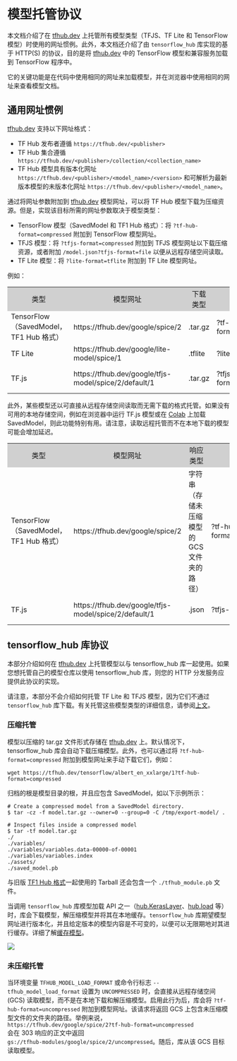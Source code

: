 <!--* freshness: { owner: 'maringeo' reviewed: '2022-06-13'} *-->

# 模型托管协议

本文档介绍了在 [tfhub.dev](https://tfhub.dev) 上托管所有模型类型（TFJS、TF Lite 和 TensorFlow 模型）时使用的网址惯例。此外，本文档还介绍了由 `tensorflow_hub` 库实现的基于 HTTP(S) 的协议，目的是将 [tfhub.dev](https://tfhub.dev) 中的 TensorFlow 模型和兼容服务加载到 TensorFlow 程序中。

它的关键功能是在代码中使用相同的网址来加载模型，并在浏览器中使用相同的网址来查看模型文档。

## 通用网址惯例

[tfhub.dev](https://tfhub.dev) 支持以下网址格式：

- TF Hub 发布者遵循 `https://tfhub.dev/<publisher>`
- TF Hub 集合遵循 `https://tfhub.dev/<publisher>/collection/<collection_name>`
- TF Hub 模型具有版本化网址 `https://tfhub.dev/<publisher>/<model_name>/<version>` 和可解析为最新版本模型的未版本化网址 `https://tfhub.dev/<publisher>/<model_name>`。

通过将网址参数附加到 [tfhub.dev](https://tfhub.dev) 模型网址，可以将 TF Hub 模型下载为压缩资源。但是，实现该目标所需的网址参数取决于模型类型：

- TensorFlow 模型（SavedModel 和 TF1 Hub 格式）：将 `?tf-hub-format=compressed` 附加到 TensorFlow 模型网址。
- TFJS 模型：将 `?tfjs-format=compressed` 附加到 TFJS 模型网址以下载压缩资源，或者附加 `/model.json?tfjs-format=file` 以便从远程存储空间读取。
- TF Lite 模型：将 `?lite-format=tflite` 附加到 TF Lite 模型网址。

例如：

<table style="width: 100%;">
  <tr style="text-align: center">
    <col style="width: 10%">
    <col style="width: 20%">
    <col style="width: 15%">
    <col style="width: 30%">
    <col style="width: 25%">
    <td style="text-align: center; background-color: #D0D0D0">类型</td>
    <td style="text-align: center; background-color: #D0D0D0">模型网址</td>
    <td style="text-align: center; background-color: #D0D0D0">下载类型</td>
    <td style="text-align: center; background-color: #D0D0D0">网址参数</td>
    <td style="text-align: center; background-color: #D0D0D0">下载网址</td>
  </tr>
  <tr>
    <td>TensorFlow（SavedModel，TF1 Hub 格式）</td>
    <td>https://tfhub.dev/google/spice/2</td>
    <td>.tar.gz</td>
    <td>?tf-hub-format=compressed</td>
    <td>https://tfhub.dev/google/spice/2?tf-hub-format=compressed</td>
  </tr>
  <tr>
    <td>TF Lite</td>
    <td>https://tfhub.dev/google/lite-model/spice/1</td>
    <td>.tflite</td>
    <td>?lite-format=tflite</td>
    <td>https://tfhub.dev/google/lite-model/spice/1?lite-format=tflite</td>
  </tr>
  <tr>
    <td>TF.js</td>
    <td>https://tfhub.dev/google/tfjs-model/spice/2/default/1</td>
    <td>.tar.gz</td>
    <td>?tfjs-format=compressed</td>
    <td>https://tfhub.dev/google/tfjs-model/spice/2/default/1?tfjs-format=compressed</td>
  </tr>
</table>

此外，某些模型还以可直接从远程存储空间读取而无需下载的格式托管。如果没有可用的本地存储空间，例如在浏览器中运行 TF.js 模型或在 [Colab](https://colab.research.google.com/) 上加载 SavedModel，则此功能特别有用。请注意，读取远程托管而不在本地下载的模型可能会增加延迟。

<table style="width: 100%;">
  <tr style="text-align: center">
    <col style="width: 10%">
    <col style="width: 20%">
    <col style="width: 15%">
    <col style="width: 30%">
    <col style="width: 25%">
    <td style="text-align: center; background-color: #D0D0D0">类型</td>
    <td style="text-align: center; background-color: #D0D0D0">模型网址</td>
    <td style="text-align: center; background-color: #D0D0D0">响应类型</td>
    <td style="text-align: center; background-color: #D0D0D0">网址参数</td>
    <td style="text-align: center; background-color: #D0D0D0">请求网址</td>
  </tr>
  <tr>
    <td>TensorFlow（SavedModel，TF1 Hub 格式）</td>
    <td>https://tfhub.dev/google/spice/2</td>
    <td>字符串（存储未压缩模型的 GCS 文件夹的路径）</td>
    <td>?tf-hub-format=uncompressed</td>
    <td>https://tfhub.dev/google/spice/2?tf-hub-format=uncompressed</td>
  </tr>
  <tr>
    <td>TF.js</td>
    <td>https://tfhub.dev/google/tfjs-model/spice/2/default/1</td>
    <td>.json</td>
    <td>?tfjs-format=file</td>
    <td>https://tfhub.dev/google/tfjs-model/spice/2/default/1/model.json?tfjs-format=file</td>
  </tr>
</table>

## tensorflow_hub 库协议

本部分介绍如何在 [tfhub.dev](https://tfhub.dev) 上托管模型以与 tensorflow_hub 库一起使用。如果您想托管自己的模型仓库以使用 tensorflow_hub 库，则您的 HTTP 分发服务应提供此协议的实现。

请注意，本部分不会介绍如何托管 TF Lite 和 TFJS 模型，因为它们不通过 `tensorflow_hub` 库下载。有关托管这些模型类型的详细信息，请参阅[上文](#general-url-conventions)。

### 压缩托管

模型以压缩的 tar.gz 文件形式存储在 [tfhub.dev](https://tfhub.dev) 上。默认情况下，tensorflow_hub 库会自动下载压缩模型。此外，也可以通过将 `?tf-hub-format=compressed` 附加到模型网址来手动下载它们，例如：

```shell
wget https://tfhub.dev/tensorflow/albert_en_xxlarge/1?tf-hub-format=compressed
```

归档的根是模型目录的根，并且应包含 SavedModel，如以下示例所示：

```shell
# Create a compressed model from a SavedModel directory.
$ tar -cz -f model.tar.gz --owner=0 --group=0 -C /tmp/export-model/ .

# Inspect files inside a compressed model
$ tar -tf model.tar.gz
./
./variables/
./variables/variables.data-00000-of-00001
./variables/variables.index
./assets/
./saved_model.pb
```

与旧版 [TF1 Hub 格式](https://www.tensorflow.org/hub/tf1_hub_module)一起使用的 Tarball 还会包含一个 `./tfhub_module.pb` 文件。

当调用 `tensorflow_hub` 库模型加载 API 之一（[hub.KerasLayer](https://www.tensorflow.org/hub/api_docs/python/hub/KerasLayer)、[hub.load](https://www.tensorflow.org/hub/api_docs/python/hub/load) 等）时，库会下载模型，解压缩模型并将其在本地缓存。`tensorflow_hub` 库期望模型网址进行版本化，并且给定版本的模型内容是不可变的，以便可以无限期地对其进行缓存。详细了解[缓存模型](caching.md)。

![](https://raw.githubusercontent.com/tensorflow/hub/master/docs/images/library_download_cache.png)

### 未压缩托管

当环境变量 `TFHUB_MODEL_LOAD_FORMAT` 或命令行标志 `--tfhub_model_load_format` 设置为 `UNCOMPRESSED` 时，会直接从远程存储空间 (GCS) 读取模型，而不是在本地下载和解压缩模型。启用此行为后，库会将 `?tf-hub-format=uncompressed` 附加到模型网址。该请求将返回 GCS 上包含未压缩模型文件的文件夹的路径。举例来说，<br> `https://tfhub.dev/google/spice/2?tf-hub-format=uncompressed` <br>会在 303 响应的正文中返回 <br>`gs://tfhub-modules/google/spice/2/uncompressed`。随后，库从该 GCS 目标读取模型。
